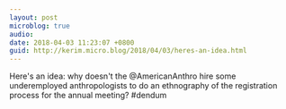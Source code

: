 ```yaml
---
layout: post
microblog: true
audio: 
date: 2018-04-03 11:23:07 +0800
guid: http://kerim.micro.blog/2018/04/03/heres-an-idea.html
---
```

Here's an idea: why doesn't the @AmericanAnthro hire some underemployed anthropologists to do an ethnography of the registration process for the annual meeting? #dendum

